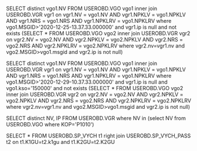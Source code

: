 

SELECT distinct vgo1.NV 
 FROM USEROBD.VGO vgo1 inner join USEROBD.VGR vgr1 on vgr1.NV = vgo1.NV AND vgr1.NPKLV = vgo1.NPKLV AND vgr1.NRS = vgo1.NRS AND vgr1.NPKLRV = vgo1.NPKLRV 
 where vgo1.MSGID>'2020-12-25-13.37.33.000000' and vgr1.ip is null
 and not exists 
 (SELECT * 
 FROM USEROBD.VGO vgo2 inner join USEROBD.VGR vgr2 on vgr2.NV = vgo2.NV AND vgr2.NPKLV = vgo2.NPKLV AND vgr2.NRS = vgo2.NRS AND vgr2.NPKLRV = vgo2.NPKLRV 
 where vgr2.nv=vgr1.nv 
 and vgo2.MSGID>vgo1.msgid and vgr2.ip is not null)




SELECT distinct vgo1.NV 
 FROM USEROBD.VGO vgo1 inner join USEROBD.VGR vgr1 on vgr1.NV = vgo1.NV AND vgr1.NPKLV = vgo1.NPKLV AND vgr1.NRS = vgo1.NRS AND vgr1.NPKLRV = vgo1.NPKLRV 
 where vgo1.MSGID>'2020-12-29-10.37.33.000000' and vgr1.ip is null and vgo1.kso='150000'
 and not exists 
 (SELECT * 
 FROM USEROBD.VGO vgo2 inner join USEROBD.VGR vgr2 on vgr2.NV = vgo2.NV AND vgr2.NPKLV = vgo2.NPKLV AND vgr2.NRS = vgo2.NRS AND vgr2.NPKLRV = vgo2.NPKLRV 
 where vgr2.nv=vgr1.nv 
 and vgo2.MSGID>vgo1.msgid and vgr2.ip is not null)




SELECT  distinct NV, IP 
 FROM USEROBD.VGR where NV in (select NV from USEROBD.VGO where KOP='P1010')


SELECT *
 FROM USEROBD.SP_VYCH t1 right join USEROBD.SP_VYCH_PASS t2 
 on t1.K1GU=t2.k1gu and t1.K2GU=t2.K2GU 
